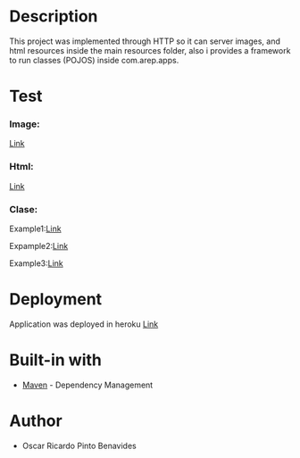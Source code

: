 # Description

This project was implemented through HTTP so it can server images, and html resources inside the main resources folder, also i provides a framework to run classes (POJOS) inside com.arep.apps.

# Test

### Image:
[Link](https://proyecto-arep.herokuapp.com/imagenes/playa.png)

### Html:
[Link](https://proyecto-arep.herokuapp.com/resultado.html)

### Clase:

Example1:[Link](https://proyecto-arep.herokuapp.com/apps/Playa/write/this_is_a_test)

Expample2:[Link](https://proyecto-arep.herokuapp.com/Playa/sum/4451&7541)

Example3:[Link](https://proyecto-arep.herokuapp.com/Playa/playa)

# Deployment

Application was deployed in heroku [Link](https://proyecto-arep.herokuapp.com/)

# Built-in with

* [Maven](https://maven.apache.org/) - Dependency Management

# Author

* Oscar Ricardo Pinto Benavides 
